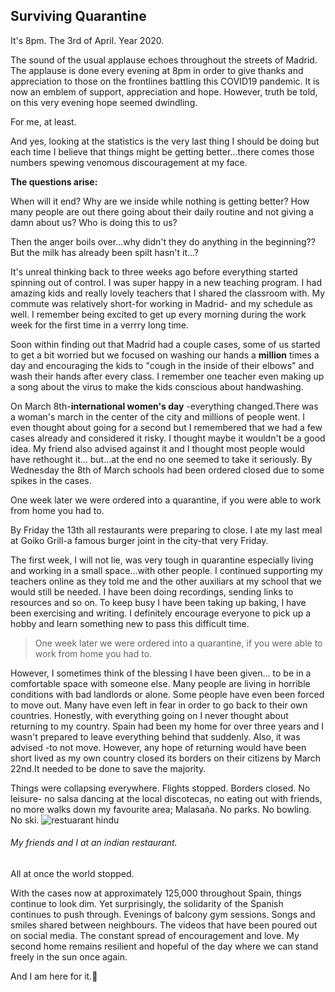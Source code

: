 ## Surviving Quarantine

It's 8pm. The 3rd of April. Year 2020.

The sound of the usual applause echoes throughout the streets of Madrid. The applause is done every evening at 8pm in order to give thanks and appreciation to those on the frontlines battling this COVID19 pandemic. It is now an emblem of support, appreciation and hope. However, truth be told, on this very evening hope seemed dwindling.

For me, at least.

And yes, looking at the statistics is the very last thing I should be doing but each time I believe that things might be getting better...there comes those numbers spewing venomous discouragement at my face.

**The questions arise:**

When will it end? Why are we inside while nothing is getting better? How many people are out there going about their daily routine and not giving a damn about us? Who is doing this to us?

Then the anger boils over...why didn't they do anything in the beginning?? But the milk has already been spilt hasn't it...?

It's unreal thinking back to three weeks ago before everything started spinning out of control.
I was super happy in a new teaching program. I had amazing kids and really lovely teachers that I shared the classroom with. My commute was relatively short-for working in Madrid- and my schedule as well. I remember being excited to get up every morning during the work week for the first time in a verrry long time.

Soon within finding out that Madrid had a couple cases, some of us started to get a bit worried but we focused on washing our hands a **million** times a day and encouraging the kids to "cough in the inside of their elbows" and wash their hands after every class. I remember one teacher even making up a song about the virus to make the kids conscious about handwashing.

On March 8th-**international women's day** -everything changed.There was a woman's march in the center of the city and millions of people went. I even thought about going for a second but I remembered that we had a few cases already and considered it risky. I thought maybe it wouldn't be a good idea. My friend also advised against it and I thought most people would have rethought it... but...at the end no one seemed to take it seriously. By Wednesday the 8th of March schools had been ordered closed due to some spikes in the cases.

One week later we were ordered into a quarantine, if you were able to work from home you had to.

By Friday the 13th all restaurants were preparing to close. I ate my last meal at Goiko Grill-a famous burger joint in the city-that very Friday.

The first week, I will not lie, was very tough in quarantine especially living and working in a small space...with other people. I continued supporting my teachers online as they told me and the other auxiliars at my school that we would still be needed. I have been doing recordings, sending links to resources and so on. To keep busy I have been taking up baking, I have been exercising and writing. I definitely encourage everyone to pick up a hobby and learn something new to pass this difficult time.

> One week later we were ordered into a quarantine, if you were able to work from home you had to.

However, I sometimes think of the blessing I have been given... to be in a comfortable space with someone else. Many people are living in horrible conditions with bad landlords or alone. Some people have even been forced to move out. Many have even left in fear in order to go back to their own countries.
Honestly, with everything going on I never thought about returning to my country. Spain had been my home for over three years and I wasn't prepared to leave everything behind that suddenly. Also, it was advised -to not move. However, any hope of returning would have been short lived as my own country closed its borders on their citizens by March 22nd.It needed to be done to save the majority.

Things were collapsing everywhere.
Flights stopped.
Borders closed.
No leisure- no salsa dancing at the local discotecas, no eating out with friends, no more walks down my favourite area; Malasaña.
No parks.
No bowling.
No ski.
![restuarant hindu](./img/salir.jpg)

###### My friends and I at an indian restaurant.

All at once the world stopped.

With the cases now at approximately 125,000 throughout Spain, things continue to look dim. Yet surprisingly, the solidarity of the Spanish continues to push through. Evenings of balcony gym sessions. Songs and smiles shared between neighbours. The videos that have been poured out on social media. The constant spread of encouragement and love. My second home remains resilient and hopeful of the day where we can stand freely in the sun once again.

And I am here for it.💖
